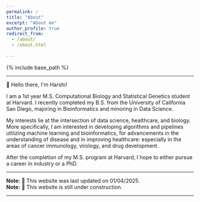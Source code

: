 ```yaml
---
permalink: /
title: "About"
excerpt: "About me"
author_profile: true
redirect_from: 
  - /about/
  - /about.html
    
---
```


{% include base_path %}

---

👋 Hello there, I'm Harshi!

I am a 1st year M.S. Computational Biology and Statistical Genetics student at Harvard.
I recently completed my B.S. from the University of California San Diego, majoring in Bioinformatics and minoring in Data Science.

My interests lie at the intersection of data science, healthcare, and biology. More specifically, I am interested in developing algorithms and pipelines utilizing machine learning and bioinformatics, for advancements in the understanding of disease and in improving healthcare: especially in the areas of cancer immunology, virology, and drug development.

After the completion of my M.S. program at Harvard, I hope to either pursue a career in industry or a PhD. 

---

**Note:** 🔨 This website was last updated on 01/04/2025.\
**Note:** 👷 This website is still under construction.

---

